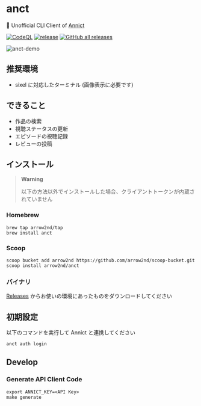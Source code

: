 # anct

💊 Unofficial CLI Client of [Annict](https://annict.com/)

[![CodeQL](https://github.com/arrow2nd/anct/actions/workflows/codeql.yml/badge.svg)](https://github.com/arrow2nd/anct/actions/workflows/codeql.yml)
[![release](https://github.com/arrow2nd/anct/actions/workflows/release.yml/badge.svg)](https://github.com/arrow2nd/anct/actions/workflows/release.yml)
[![GitHub all releases](https://img.shields.io/github/downloads/arrow2nd/anct/total)](https://github.com/arrow2nd/anct/releases)

![anct-demo](https://user-images.githubusercontent.com/44780846/220039050-c19a0545-0028-4511-841d-cf4e930f2dea.gif)

## 推奨環境

- sixel に対応したターミナル (画像表示に必要です)

## できること

- 作品の検索
- 視聴ステータスの更新
- エピソードの視聴記録
- レビューの投稿

## インストール

> **Warning**
>
> 以下の方法以外でインストールした場合、クライアントトークンが内蔵されていません

### Homebrew

```
brew tap arrow2nd/tap
brew install anct
```

### Scoop

```
scoop bucket add arrow2nd https://github.com/arrow2nd/scoop-bucket.git
scoop install arrow2nd/anct
```

### バイナリ

[Releases](https://github.com/arrow2nd/anct/releases) からお使いの環境にあったものをダウンロードしてください

## 初期設定

以下のコマンドを実行して Annict と連携してください

```
anct auth login
```

## Develop

### Generate API Client Code

```
export ANNICT_KEY=<API Key>
make generate
```
